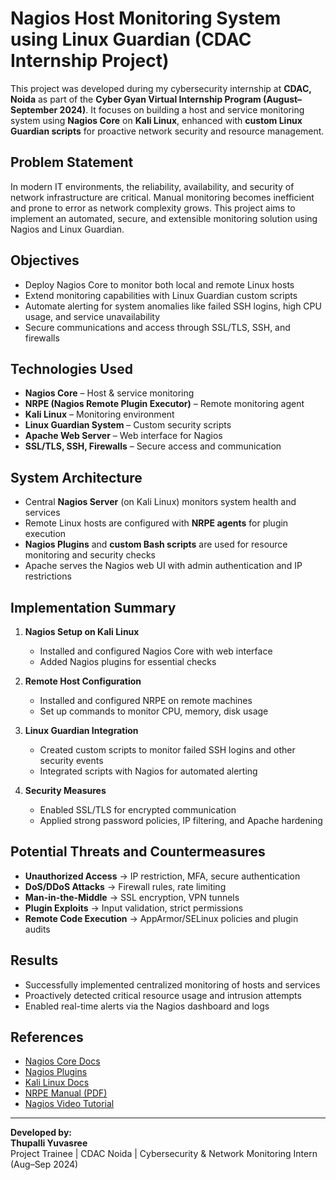 # Nagios Host Monitoring System using Linux Guardian (CDAC Internship Project)

This project was developed during my cybersecurity internship at **CDAC, Noida** as part of the **Cyber Gyan Virtual Internship Program (August–September 2024)**. It focuses on building a host and service monitoring system using **Nagios Core** on **Kali Linux**, enhanced with **custom Linux Guardian scripts** for proactive network security and resource management.

## Problem Statement

In modern IT environments, the reliability, availability, and security of network infrastructure are critical. Manual monitoring becomes inefficient and prone to error as network complexity grows. This project aims to implement an automated, secure, and extensible monitoring solution using Nagios and Linux Guardian.

## Objectives

- Deploy Nagios Core to monitor both local and remote Linux hosts
- Extend monitoring capabilities with Linux Guardian custom scripts
- Automate alerting for system anomalies like failed SSH logins, high CPU usage, and service unavailability
- Secure communications and access through SSL/TLS, SSH, and firewalls

##  Technologies Used

- **Nagios Core** – Host & service monitoring
- **NRPE (Nagios Remote Plugin Executor)** – Remote monitoring agent
- **Kali Linux** – Monitoring environment
- **Linux Guardian System** – Custom security scripts
- **Apache Web Server** – Web interface for Nagios
- **SSL/TLS, SSH, Firewalls** – Secure access and communication

## System Architecture

- Central **Nagios Server** (on Kali Linux) monitors system health and services
- Remote Linux hosts are configured with **NRPE agents** for plugin execution
- **Nagios Plugins** and **custom Bash scripts** are used for resource monitoring and security checks
- Apache serves the Nagios web UI with admin authentication and IP restrictions

## Implementation Summary

1. **Nagios Setup on Kali Linux**
   - Installed and configured Nagios Core with web interface
   - Added Nagios plugins for essential checks

2. **Remote Host Configuration**
   - Installed and configured NRPE on remote machines
   - Set up commands to monitor CPU, memory, disk usage

3. **Linux Guardian Integration**
   - Created custom scripts to monitor failed SSH logins and other security events
   - Integrated scripts with Nagios for automated alerting

4. **Security Measures**
   - Enabled SSL/TLS for encrypted communication
   - Applied strong password policies, IP filtering, and Apache hardening

##  Potential Threats and Countermeasures

- **Unauthorized Access** → IP restriction, MFA, secure authentication
- **DoS/DDoS Attacks** → Firewall rules, rate limiting
- **Man-in-the-Middle** → SSL encryption, VPN tunnels
- **Plugin Exploits** → Input validation, strict permissions
- **Remote Code Execution** → AppArmor/SELinux policies and plugin audits

## Results

- Successfully implemented centralized monitoring of hosts and services
- Proactively detected critical resource usage and intrusion attempts
- Enabled real-time alerts via the Nagios dashboard and logs

## References

- [Nagios Core Docs](https://assets.nagios.com/downloads/nagioscore/docs/nagioscore/4/en/toc.html)
- [Nagios Plugins](https://www.nagios.org/projects/nagios-plugins/)
- [Kali Linux Docs](https://www.kali.org/docs/)
- [NRPE Manual (PDF)](https://assets.nagios.com/downloads/nagioscore/docs/nrpe/NRPE.pdf)
- [Nagios Video Tutorial](https://www.youtube.com/watch?v=lsL1nA8BJwA)

---

**Developed by:**  
**Thupalli Yuvasree**  
Project Trainee | CDAC Noida | Cybersecurity & Network Monitoring Intern (Aug–Sep 2024)
